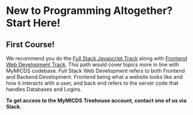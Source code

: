 # New to Programming Altogether? Start Here!

## First Course!

We recommend you do the [Full Stack Javascript Track](https://teamtreehouse.com/tracks/full-stack-javascript) along with [Frontend Web Development Track](https://teamtreehouse.com/tracks/front-end-web-development). This path would cover topics more in line with MyMICDS codebase. Full Stack Web Development refers to both Frontend and Backend Development. Frontend being what a website looks like and how it interacts with a user, and back end refers to the server code that handles Databases and Logins.

**To get access to the MyMICDS Treehouse account, contact one of us via Slack.**
